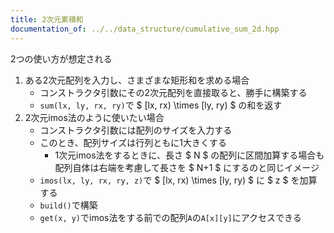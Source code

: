 ```yaml
---
title: 2次元累積和
documentation_of: ../../data_structure/cumulative_sum_2d.hpp
---
```


2つの使い方が想定される
1. ある2次元配列を入力し、さまざまな矩形和を求める場合
    - コンストラクタ引数にその2次元配列を直接取ると、勝手に構築する
    - `sum(lx, ly, rx, ry)`で $ [lx, rx) \times [ly, ry) $ の和を返す
1. 2次元imos法のように使いたい場合
    - コンストラクタ引数には配列のサイズを入力する
    - このとき、配列サイズは行列ともに1大きくする
        - 1次元imos法をするときに、長さ $ N $ の配列に区間加算する場合も配列自体は右端を考慮して長さを $ N+1 $ にするのと同じイメージ
    - `imos(lx, ly, rx, ry, z)`で $ [lx, rx) \times [ly, ry) $ に $ z $ を加算する
    - `build()`で構築
    - `get(x, y)`でimos法をする前での配列`A`の`A[x][y]`にアクセスできる
